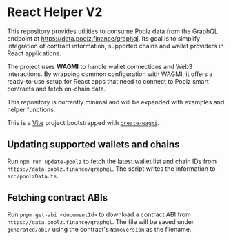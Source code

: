 # React Helper V2

This repository provides utilities to consume Poolz data from the GraphQL
endpoint at <https://data.poolz.finance/graphql>. Its goal is to simplify
integration of contract information, supported chains and wallet providers in
React applications.

The project uses **WAGMI** to handle wallet connections and Web3 interactions.
By wrapping common configuration with WAGMI, it offers a ready-to-use setup for
React apps that need to connect to Poolz smart contracts and fetch on-chain
data.

This repository is currently minimal and will be expanded with examples and
helper functions.

This is a [Vite](https://vitejs.dev) project bootstrapped with [`create-wagmi`](https://github.com/wevm/wagmi/tree/main/packages/create-wagmi).

## Updating supported wallets and chains

Run `npm run update-poolz` to fetch the latest wallet list and chain IDs from
`https://data.poolz.finance/graphql`. The script writes the information to
`src/poolzData.ts`.

## Fetching contract ABIs

Run `pnpm get-abi <documentId>` to download a contract ABI from
`https://data.poolz.finance/graphql`. The file will be saved under
`generated/abi/` using the contract's `NameVersion` as the filename.

